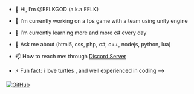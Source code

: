 - 👋 Hi, I’m @EELKGOD (a.k.a EELK)

- 🔭 I’m currently working on a fps game with a team using unity engine

- 🌱 I’m currently learning more and more c# every day

- 💬 Ask me about (html5, css, php, c#, c++, nodejs, python, lua)

- 📫 How to reach me: through [Discord Server](https://discord.gg/7WCa6XqzEk)  

- ⚡ Fun fact: i love turtles , and well experienced in coding -->


[![GitHub](https://img.shields.io/github/followers/EELKGOD?label=follow&style=social)](https://github.com/EELKGOD)

<!---
EELKGOD/EELKGOD is a ✨ special ✨ repository because its `README.md` (this file) appears on your GitHub profile.
You can click the Preview link to take a look at your changes.
<img src="https://github-readme-stats.vercel.app/api?username=iampawan&&show_icons=true&title_color=ffffff&icon_color=bb2acf&text_color=daf7dc&bg_color=151515">

--->

